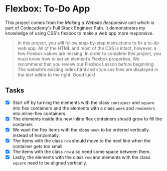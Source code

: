 # Flexbox: To-Do App
This project comes from the *Making a Website Responsive* unit which is part of Codecademy's Full Stack Engineer Path. 
It demonstrates my knowledge of using CSS's flexbox to make a web app more responsive. 

> In this project, you will follow step-by-step instructions to fix a to-do web app. All of the HTML and most of the CSS is intact, however, a few Flexbox values are missing. In order to complete this project, you must know how to set an element’s Flexbox properties. We recommend that you review our Flexbox Lesson before beginning. The website’s existing index.html and style.css files are displayed in the text editor to the right. Good luck!


## Tasks 
- [x] Start off by turning the elements with the class `container` and `square` into flex containers and the elements with a class `week` and `reminders` into inline-flex containers. 
- [x] The elements inside the new inline flex containers should grow to fill the container. 
- [x] We want the flex items with the class `week` to be ordered vertically instead of horizontally. 
- [x] The items with the class `row` should move to the next line when the container gets too small. 
- [x] The items with the class `row` also need some space between them. 
- [x] Lastly, the elements with the class `row` and elements with the class `square` need to be aligned vertically. 